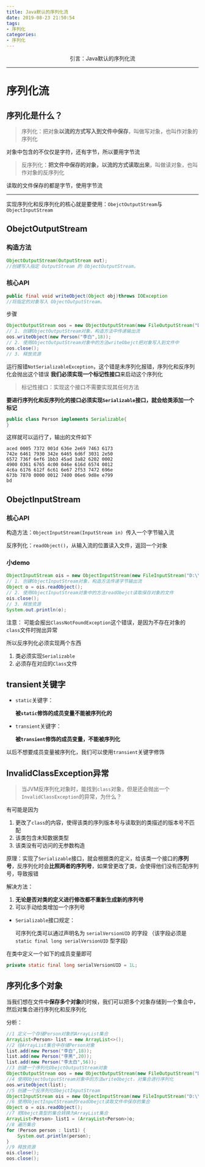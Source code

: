 ```yaml
---
title: Java默认的序列化流
date: 2019-08-23 21:50:54
tags: 
- 序列化
categories: 
- 序列化
---
```


<center>
引言：Java默认的序列化流
</center>

<!--more-->

---


# 序列化流

## 序列化是什么？

> 序列化：把对象**以流的方式写入到文件中保存**，叫做写对象，也叫作对象的序列化

对象中包含的不仅仅是字符，还有字节，所以要用字节流

> 反序列化：**把文件中保存的对象，以流的方式读取出来**，叫做读对象，也叫作对象的反序列化

读取的文件保存的都是字节，使用字节流

---

实现序列化和反序列化的核心就是要使用：`ObejctOutputStream`与`ObjectInputStream`


## ObejctOutputStream

### 构造方法
```java
ObjectOutputStream(OutputStream out);
//创建写入指定 OutputStream 的 ObjectOutputStream。
```
### 核心API
```java
public final void writeObject(Object obj)throws IOException
//将指定的对象写入 ObjectOutputStream。
```

步骤

```java
ObjectOutputStream oos = new ObjectOutputStream(new FileOutputStream("D:\\a.txt"));
// 1. 创建ObjectOutputStream对象，构造方法中传递输出流
oos.writeObject(new Person("李白",18));
// 2. 使用ObjectOutputStream对象中的方法writeObejct把对象写入到文件中
oos.close();
// 3. 释放资源
```
运行报错`NotSerializableException`，这个错是未序列化报错，序列化和反序列化会抛出这个错误
**我们必须实现一个标记性接口**来启动这个序列化

> 标记性接口：实现这个接口不需要实现其任何方法

**要进行序列化和反序列化的接口必须实现`Serializable`接口，就会给类添加一个标记**

```java
public class Person implements Serializable{
}
```
这样就可以运行了，输出的文件如下

```
aced 0005 7372 001d 636e 2e69 7463 6173
742e 6461 7930 342e 6465 6d6f 3031 2e50
6572 736f 6ef6 1bb3 45ad 3a82 6202 0002
4900 0361 6765 4c00 046e 616d 6574 0012
4c6a 6176 612f 6c61 6e67 2f53 7472 696e
673b 7870 0000 0012 7400 06e6 9d8e e799
bd
```

## ObejctInputStream

### 核心API

构造方法：`ObjectInputStream(InputStream in) `传入一个字节输入流

反序列化：`readObject()`，从输入流的位置读入文件，返回一个对象

### 小demo

```java
ObjectInputStream ois = new ObjectInputStream(new FileInputStream("D:\\a.txt"));
// 1. 创建ObjectInputStream对象，构造方法传递字节输出流
Object o = ois.readObject();
// 2. 使用ObjectInputStream对象中的方法readObejct读取保存对象的文件
ois.close();
// 3. 释放资源
System.out.println(o);
```

注意：
可能会报出`ClassNotFoundException`这个错误，是因为不存在对象的`class`文件时抛出异常

所以反序列化必须实现两个东西

1. 类必须实现`Serializable`
2. 必须存在对应的`Class`文件

## transient关键字
- `static`关键字：
  
    **被`static`修饰的成员变量不能被序列化的**

- `transient`关键字：

    **被`transient`修饰的成员变量，不能被序列化**

以后不想要成员变量被序列化，我们可以使用`transient`关键字修饰


## InvalidClassException异常

> 当JVM反序列化对象时，能找到`class`对象，但是还会抛出一个`InvalidClassException`的异常，为什么？

有可能是因为
1. 更改了`class`的内容，使得该类的序列版本号与读取到的类描述的版本号不匹配
2. 该类包含未知数据类型
3. 该类没有可访问的无参数构造

原理：实现了`Serializable`接口，就会根据类的定义，给该类一个接口的**序列号**，反序列化时会**比照两者的序列号**，如果曾更改了类，会使得他们没有匹配序列号，导致报错

解决方法：

1. **无论是否对类的定义进行修改都不重新生成新的序列号**
2. 可以手动给类增加一个序列号

- `Serializable`接口规定：

  可序列化类可以通过声明名为 `serialVersionUID` 的字段
  （该字段必须是`static final long serialVersionUID` 型字段)

在类中定义一个如下的成员变量即可
```java
private static final long serialVersionUID = 1L;
```

## 序列化多个对象

​		当我们想在文件中**保存多个对象**的时候，我们可以把多个对象存储到一个集合中，然后对集合进行序列化和反序列化

分析：
```java
//1 定义一个存储Person对象的ArrayList集合
ArrayList<Person> list = new ArrayList<>();
//2 往ArrayList集合中存储Person对象
list.add(new Person("李白",18));
list.add(new Person("李黑",20));
list.add(new Person("李太白",56));
//3 创建一个序列化ObejctOutputStream对象
ObjectOutputStream oos = new ObjectOutputStream(new FileOutputStream("D:\\a.txt"));
//4 使用ObjectOutputStream对象中的方法writeObejct，对集合进行序列化
oos.writeObject(list);
//5 创建一个反序列化ObejctInputStream
ObjectInputStream ois = new ObjectInputStream(new FileInputStream("D:\\a.txt"));
//6 使用ObjectInputStream的readObejct读取文件中保存的集合
Object o = ois.readObject();
//7 把Obejct类型的集合转换为ArrayList集合
ArrayList<Person> list1 = (ArrayList<Person>)o;
//8 遍历集合
for (Person person : list1) {
    System.out.println(person);
}
//9 释放资源
ois.close();
oos.close();
```